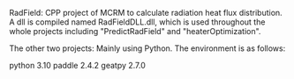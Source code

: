 RadField: CPP project of MCRM to calculate radiation heat flux distribution. A dll is compiled named RadFieldDLL.dll, which is used throughout the whole projects including "PredictRadField" and "heaterOptimization".

The other two projects: Mainly using Python. The environment is as follows:

python	3.10
paddle	2.4.2
geatpy	2.7.0